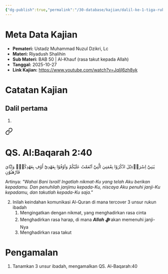 ```yaml
---
{"dg-publish":true,"permalink":"/30-database/kajian/dalil-ke-1-tiga-rukun-ibadah/","tags":["kajian"]}
---
```





# Meta Data Kajian 
<div><ul class="dataview list-view-ul"><li><span><strong>Pemateri:</strong> Ustadz Muhammad Nuzul Dzikri, Lc</span></li><li><span><strong>Materi:</strong> Riyadush Shalihin</span></li><li><span><strong>Sub Materi:</strong> BAB 50 | Al-Khauf (rasa takut kepada Allah)</span></li><li><span><strong>Tanggal:</strong> 2025-10-27</span></li><li><span><strong>Link Kajian:</strong> <a rel="noopener nofollow" class="external-link" href="https://www.youtube.com/watch?v=JqljI6zh8yk" target="_blank">https://www.youtube.com/watch?v=JqljI6zh8yk</a></span></li></ul></div>

# Catatan Kajian
## Dalil pertama
1. 
<div class="transclusion internal-embed is-loaded"><a class="markdown-embed-link" href="/30-database/al-quran/all-surah/#qs-al-baqarah-2-40" aria-label="Open link"><svg xmlns="http://www.w3.org/2000/svg" width="24" height="24" viewBox="0 0 24 24" fill="none" stroke="currentColor" stroke-width="2" stroke-linecap="round" stroke-linejoin="round" class="svg-icon lucide-link"><path d="M10 13a5 5 0 0 0 7.54.54l3-3a5 5 0 0 0-7.07-7.07l-1.72 1.71"></path><path d="M14 11a5 5 0 0 0-7.54-.54l-3 3a5 5 0 0 0 7.07 7.07l1.71-1.71"></path></svg></a><div class="markdown-embed">



# QS. Al:Baqarah 2:40
يٰبَنِيْٓ اِسْرَاۤءِيْلَ اذْكُرُوْا نِعْمَتِيَ الَّتِيْٓ اَنْعَمْتُ عَلَيْكُمْ وَاَوْفُوْا بِعَهْدِيْٓ اُوْفِ بِعَهْدِكُمْۚ وَاِيَّايَ فَارْهَبُوْنِ

Artinya: *"Wahai Bani Israil! Ingatlah nikmat-Ku yang telah Aku berikan kepadamu. Dan penuhilah janjimu kepada-Ku, niscaya Aku penuhi janji-Ku kepadamu, dan takutlah kepada-Ku saja."*



</div></div>

2. Inilah keindahan komunikasi Al-Quran di mana tercover 3 unsur rukun ibadah
	1. Mengingatkan dengan nikmat, yang menghadirkan rasa cinta
	2. Menghadirkan rasa harap, di mana ***Allah ﷻ*** akan memenuhi janji-Nya
	3. Menghadirkan rasa takut

# Pengamalan
1. Tanamkan 3 unsur ibadah, mengamalkan QS. Al-Baqarah:40
 
 